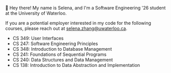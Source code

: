 👋 Hey there! My name is Selena, and I'm a Software Engineering '26 student at the University of Waterloo.

If you are a potential employer interested in my code for the following courses, please reach out at selena.zhang@uwaterloo.ca.
- CS 349: User Interfaces
- CS 247: Software Engineering Principles
- CS 348: Introduction to Database Management
- CS 241: Foundations of Sequential Programs
- CS 240: Data Structures and Data Management
- CS 138: Introduction to Data Abstraction and Implementation
